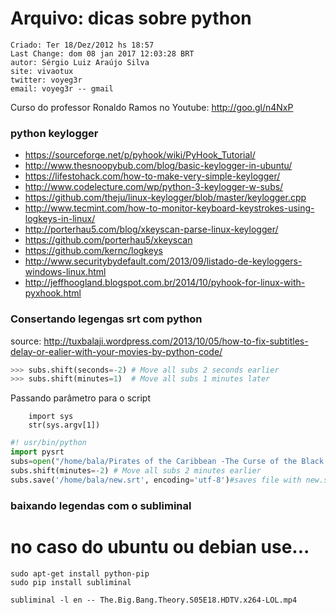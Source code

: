 # Arquivo: dicas sobre python

```
Criado: Ter 18/Dez/2012 hs 18:57
Last Change: dom 08 jan 2017 12:03:28 BRT
autor: Sérgio Luiz Araújo Silva
site: vivaotux
twitter: voyeg3r
email: voyeg3r -- gmail
```

Curso do professor Ronaldo Ramos no Youtube: http://goo.gl/n4NxP

### python keylogger
+ https://sourceforge.net/p/pyhook/wiki/PyHook_Tutorial/
+ http://www.thesnoopybub.com/blog/basic-keylogger-in-ubuntu/
+ https://lifestohack.com/how-to-make-very-simple-keylogger/
+ http://www.codelecture.com/wp/python-3-keylogger-w-subs/
+ https://github.com/theju/linux-keylogger/blob/master/keylogger.cpp
+ http://www.tecmint.com/how-to-monitor-keyboard-keystrokes-using-logkeys-in-linux/
+ http://porterhau5.com/blog/xkeyscan-parse-linux-keylogger/
+ https://github.com/porterhau5/xkeyscan
+ https://github.com/kernc/logkeys
+ http://www.securitybydefault.com/2013/09/listado-de-keyloggers-windows-linux.html
+ http://jeffhoogland.blogspot.com.br/2014/10/pyhook-for-linux-with-pyxhook.html


### Consertando legengas srt com python

source: http://tuxbalaji.wordpress.com/2013/10/05/how-to-fix-subtitles-delay-or-ealier-with-your-movies-by-python-code/

``` python
>>> subs.shift(seconds=-2) # Move all subs 2 seconds earlier
>>> subs.shift(minutes=1)  # Move all subs 1 minutes later
```

Passando parâmetro para o script

		import sys
		str(sys.argv[1])

``` python
#! usr/bin/python
import pysrt
subs=open("/home/bala/Pirates of the Caribbean -The Curse of the Black Pearl(2003).srt")
subs.shift(minutes=-2) # Move all subs 2 minutes earlier
subs.save('/home/bala/new.srt', encoding='utf-8')#saves file with new.srt in your home directory
```

### baixando legendas com o subliminal

# no caso do ubuntu ou debian use...

    sudo apt-get install python-pip
    sudo pip install subliminal

    subliminal -l en -- The.Big.Bang.Theory.S05E18.HDTV.x264-LOL.mp4



